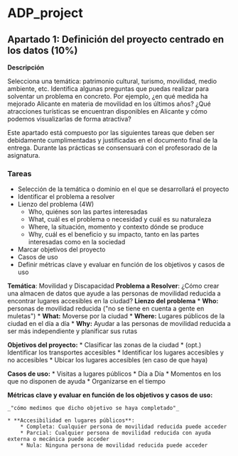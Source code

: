 # ADP_project

## Apartado 1: Definición del proyecto centrado en los datos (10%)

**Descripción**

Selecciona una temática: patrimonio cultural, turismo, movilidad, medio ambiente, etc. Identifica algunas preguntas que puedas realizar para solventar un problema en concreto. Por ejemplo, ¿en qué medida ha mejorado Alicante en materia de movilidad en los últimos años? ¿Qué atracciones turísticas se encuentran disponibles en Alicante y cómo podemos visualizarlas de forma atractiva? 

Este apartado está compuesto por las siguientes tareas que deben ser debidamente cumplimentadas y justificadas en el documento final de la entrega. Durante las prácticas se consensuará con el profesorado de la asignatura.

 

### Tareas

- Selección de la temática o dominio en el que se desarrollará el proyecto
- Identificar el problema a resolver 
- Lienzo del problema (4W)
    * Who, quiénes son las partes interesadas
    * What, cuál es el problema o necesidad y cuál es su naturaleza
    * Where, la situación, momento y contexto dónde se produce
    * Why, cuál es el beneficio y su impacto, tanto en las partes interesadas como en la sociedad
- Marcar objetivos del proyecto
- Casos de uso
- Definir métricas clave y evaluar en función de los objetivos y casos de uso



**Temática**: Movilidad y Discapacidad
**Problema a Resolver**: ¿Cómo crear una almacen de datos que ayude a las personas de movilidad reducida a encontrar lugares accesibles en la ciudad?
**Lienzo del problema**
    * **Who:** personas de movilidad reducida ("no se tiene en cuenta a gente en muletas")
    * **What:** Moverse por la ciudad
    * **Where:** Lugares públicos de la ciudad en el día a día 
    * **Why:** Ayudar a las personas de movilidad reducida a ser más independiente y planificar sus rutas

**Objetivos del proyecto:**
    * Clasificar las zonas de la ciudad 
    * (opt.) Identificar los transportes accesibles
    * Identificar los lugares accesibles y no accesibles
    * Ubicar los lugares accesibles (en caso de que haya)


**Casos de uso:**
    * Visitas a lugares públicos
    * Día a Día
    * Momentos en los que no disponen de ayuda
    * Organizarse en el tiempo

**Métricas clave y evaluar en función de los objetivos y casos de uso:**
    
    _"cómo medimos que dicho objetivo se haya completado"_

    * **Accesibilidad en lugares públicos**:
        * Completa: Cualquier persona de movilidad reducida puede acceder
        * Parcial: Cualquier persona de movilidad reducida con ayuda externa o mecánica puede acceder
        * Nula: Ninguna persona de movilidad reducida puede acceder
